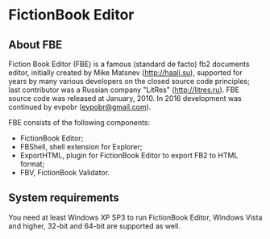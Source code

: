 # FictionBook Editor

## About FBE

Fiction Book Editor (FBE) is a famous (standard de facto) fb2 documents editor, initially created by Mike Matsnev (http://haali.su), supported for years by many various developers on the closed source code principles; last contributor was a Russian company "LitRes" (http://litres.ru). FBE source code was released at January, 2010.
In 2016 development was continued by evpobr (evpobr@gmail.com).

FBE consists of the following components:
* FictionBook Editor;
* FBShell, shell extension for Explorer;
* ExportHTML, plugin for FictionBook Editor to export FB2 to HTML format;
* FBV, FictionBook Validator.

## System requirements

You need at least Windows XP SP3 to run FictionBook Editor, Windows Vista and higher, 32-bit and 64-bit are supported as well.
